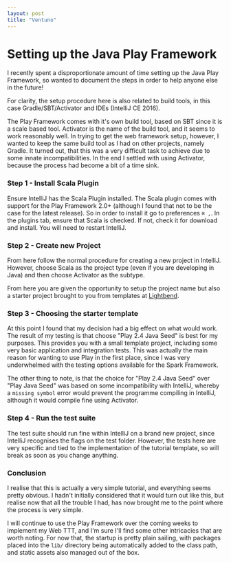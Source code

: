 ```yaml
---
layout: post
title: "Ventuno"
---
```


# Setting up the Java Play Framework  

I recently spent a disproportionate amount of time setting up the Java Play
Framework, so wanted to document the steps in order to help anyone else in the
future!

For clarity, the setup procedure here is also related to build tools, in this
case Gradle/SBT/Activator and IDEs (IntelliJ CE 2016).

The Play Framework comes with it's own build tool, based on SBT since it is
a scale based tool. Activator is the name of the build tool, and it seems to
work reasonably well. In trying to get the web framework setup, however,
I wanted to keep the same build tool as I had on other projects, namely Gradle.
It turned out, that this was a very difficult task to achieve due to some
innate incompatibilities. In the end I settled with using Activator, because
the process had become a bit of a time sink. 

### Step 1 - Install Scala Plugin

Ensure IntelliJ has the Scala Plugin installed. The Scala plugin comes with
support for the Play Framework 2.0+ (although I found that not to be the case
for the latest release). So in order to install it go to preferences `⌘ ,`. In
the plugins tab, ensure that Scala is checked. If not, check it for download
and install. You will need to restart IntelliJ.

### Step 2 - Create new Project

From here follow the normal procedure for creating a new project in IntelliJ.
However, choose Scala as the project type (even if you are developing in Java)
and then choose Activator as the subtype. 

From here you are given the opportunity to setup the project name but also
a starter project brought to you from templates at
[Lightbend](https://www.lightbend.com/activator/templates).

### Step 3 - Choosing the starter template

At this point I found that my decision had a big effect on what would work.
The result of my testing is that choose "Play 2.4 Java Seed" is best for my
purposes. This provides you with a small template project, including some very
basic application and integration tests. This was actually the main reason for
wanting to use Play in the first place, since I was very underwhelmed with the
testing options available for the Spark Framework.

The other thing to note, is that the choice for "Play 2.4 Java Seed" over "Play
Java Seed" was based on some incompatibility with IntelliJ, whereby a `missing
symbol` error would prevent the programme compiling in IntelliJ, although it
would compile fine using Activator. 

### Step 4 - Run the test suite

The test suite should run fine within IntelliJ on a brand new project, since
IntelliJ recognises the flags on the test folder. However, the tests here are
very specific and tied to the implementation of the tutorial template, so will
break as soon as you change anything. 


### Conclusion

I realise that this is actually a very simple tutorial, and everything seems
pretty obvious. I hadn't initially considered that it would turn out like this,
but realise now that all the trouble I had, has now brought me to the point where the
process is very simple. 

I will continue to use the Play Framework over the coming weeks to implement my
Web TTT, and I'm sure I'll find some other intricacies that are worth noting.
For now that, the startup is pretty plain sailing, with packages placed into
the `lib/` directory being automatically added to the class path, and static
assets also managed out of the box. 






